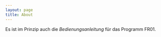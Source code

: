 ```yaml
---
layout: page
title: About
---
```


Es ist im Prinzip auch die *Bedienungsanleitung* für das Programm FR01.

